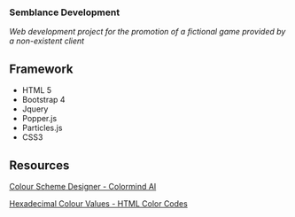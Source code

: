 ###                                     Semblance Development

   *Web development project for the promotion of a fictional game provided by a non-existent client*

## Framework

* HTML 5
* Bootstrap 4
* Jquery
* Popper.js
* Particles.js
* CSS3

## Resources

[Colour Scheme Designer - Colormind AI](http://colormind.io/)

[Hexadecimal Colour Values - HTML Color Codes](https://htmlcolorcodes.com/)
